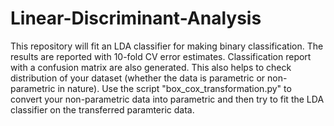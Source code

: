 # Linear-Discriminant-Analysis
This repository will fit an LDA classifier for making binary classification. The results are reported with 10-fold CV error estimates.
Classification report with a confusion matrix are also generated. 
This also helps to check distribution of your dataset (whether the data is parametric or non-parametric in nature).
Use the script "box_cox_transformation.py" to convert your non-parametric data into parametric and then try to fit the LDA classifier 
on the transferred paramteric data.
